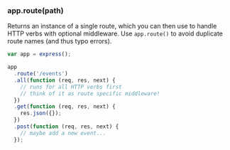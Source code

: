 <h3 id='app.route'>app.route(path)</h3>

Returns an instance of a single route, which you can then use to handle HTTP verbs with optional middleware. Use `app.route()` to avoid duplicate route names (and thus typo errors).

```js
var app = express();

app
  .route('/events')
  .all(function (req, res, next) {
    // runs for all HTTP verbs first
    // think of it as route specific middleware!
  })
  .get(function (req, res, next) {
    res.json({});
  })
  .post(function (req, res, next) {
    // maybe add a new event...
  });
```
